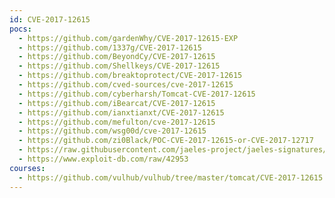 ```yaml
---
id: CVE-2017-12615
pocs:
  - https://github.com/gardenWhy/CVE-2017-12615-EXP
  - https://github.com/1337g/CVE-2017-12615
  - https://github.com/BeyondCy/CVE-2017-12615
  - https://github.com/Shellkeys/CVE-2017-12615
  - https://github.com/breaktoprotect/CVE-2017-12615
  - https://github.com/cved-sources/cve-2017-12615
  - https://github.com/cyberharsh/Tomcat-CVE-2017-12615
  - https://github.com/iBearcat/CVE-2017-12615
  - https://github.com/ianxtianxt/CVE-2017-12615
  - https://github.com/mefulton/cve-2017-12615
  - https://github.com/wsg00d/cve-2017-12615
  - https://github.com/zi0Black/POC-CVE-2017-12615-or-CVE-2017-12717
  - https://raw.githubusercontent.com/jaeles-project/jaeles-signatures/master/cves/apache-tomcat-put-cve-2017-12615.yaml
  - https://www.exploit-db.com/raw/42953
courses:
  - https://github.com/vulhub/vulhub/tree/master/tomcat/CVE-2017-12615
---
```

